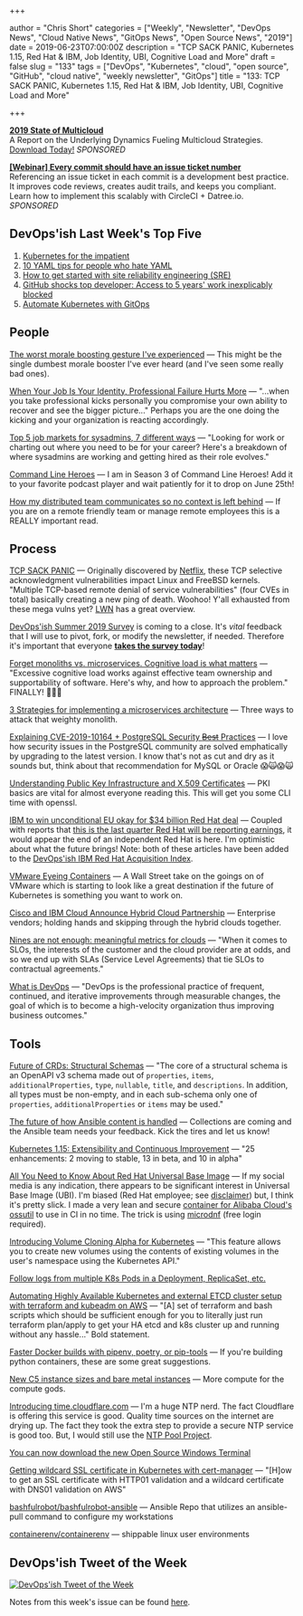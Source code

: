 +++

author = "Chris Short"
categories = ["Weekly", "Newsletter", "DevOps News", "Cloud Native News", "GitOps News", "Open Source News", "2019"]
date = 2019-06-23T07:00:00Z
description = "TCP SACK PANIC, Kubernetes 1.15, Red Hat & IBM, Job Identity, UBI, Cognitive Load and More"
draft = false
slug = "133"
tags = ["DevOps", "Kubernetes", "cloud", "open source", "GitHub", "cloud native", "weekly newsletter", "GitOps"]
title = "133: TCP SACK PANIC, Kubernetes 1.15, Red Hat & IBM, Job Identity, UBI, Cognitive Load and More"

+++

[**2019 State of Multicloud**](https://turbonomic.com/state-of-multicloud/?utm_campaign=7012o000001oRz6AAE)  
A Report on the Underlying Dynamics Fueling Multicloud Strategies. [Download Today!](https://turbonomic.com/state-of-multicloud/?utm_campaign=7012o000001oRz6AAE) *SPONSORED*

[**[Webinar] Every commit should have an issue ticket number**](https://try.datree.io/trace-commits-to-tickets)  
Referencing an issue ticket in each commit is a development best practice. It improves code reviews, creates audit trails, and keeps you compliant. Learn how to implement this scalably with CircleCI + Datree.io. *SPONSORED*

## DevOps'ish Last Week's Top Five

1. [Kubernetes for the impatient](https://www.oreilly.com/ideas/kubernetes-for-the-impatient)
1. [10 YAML tips for people who hate YAML](https://www.redhat.com/sysadmin/yaml-tips)
1. [How to get started with site reliability engineering (SRE)](https://www.oreilly.com/ideas/how-to-get-started-with-site-reliability-engineering-sre)
1. [GitHub shocks top developer: Access to 5 years' work inexplicably blocked](https://www.zdnet.com/article/github-shocks-top-developer-access-to-5-years-work-inexplicably-blocked/)
1. [Automate Kubernetes with GitOps](https://www.weave.works/blog/automate-kubernetes-with-gitops)

## People

[The worst morale boosting gesture I've experienced](https://shkspr.mobi/blog/2019/06/the-worst-morale-boosting-gesture-ive-experienced/) — This might be the single dumbest morale booster I've ever heard (and I've seen some really bad ones).

[When Your Job Is Your Identity, Professional Failure Hurts More](https://hbr.org/2019/06/how-we-confuse-our-roles-with-our-self) — "...when you take professional kicks personally you compromise your own ability to recover and see the bigger picture..." Perhaps you are the one doing the kicking and your organization is reacting accordingly.

[Top 5 job markets for sysadmins, 7 different ways](https://www.redhat.com/sysadmin/top-job-markets-sysadmins-2019) — "Looking for work or charting out where you need to be for your career? Here's a breakdown of where sysadmins are working and getting hired as their role evolves."

[Command Line Heroes](https://www.redhat.com/en/command-line-heroes) — I am in Season 3 of Command Line Heroes! Add it to your favorite podcast player and wait patiently for it to drop on June 25th!

[How my distributed team communicates so no context is left behind](https://circleci.com/blog/how-my-distributed-team-communicates-so-no-context-is-left-behind/) — If you are on a remote friendly team or manage remote employees this is a REALLY important read.

## Process

[TCP SACK PANIC](https://access.redhat.com/security/vulnerabilities/tcpsack) — Originally discovered by [Netflix](https://github.com/Netflix/security-bulletins/blob/master/advisories/third-party/2019-001.md), these TCP selective acknowledgment vulnerabilities impact Linux and FreeBSD kernels. "Multiple TCP-based remote denial of service vulnerabilities" (four CVEs in total) basically creating a new ping of death. Woohoo! Y'all exhausted from these mega vulns yet? [LWN](https://lwn.net/SubscriberLink/791409/d00105536e597c1c/) has a great overview.

[DevOps'ish Summer 2019 Survey](https://devopsi.sh/survey) is coming to a close. It's *vital* feedback that I will use to pivot, fork, or modify the newsletter, if needed. Therefore it's important that everyone [**takes the survey today**](https://devopsi.sh/survey)!

[Forget monoliths vs. microservices. Cognitive load is what matters](https://techbeacon.com/app-dev-testing/forget-monoliths-vs-microservices-cognitive-load-what-matters) — "Excessive cognitive load works against effective team ownership and supportability of software. Here's why, and how to approach the problem." FINALLY! 🤯🤯🤯

[3 Strategies for implementing a microservices architecture](https://about.gitlab.com/2019/06/17/strategies-microservices-architecture/) — Three ways to attack that weighty monolith.

[Explaining CVE-2019-10164 + PostgreSQL Security ~~Best~~ Practices](https://info.crunchydata.com/blog/explaining-cve-2019-10164-with-postgresql-security-best-practices) — I love how security issues in the PostgreSQL community are solved emphatically by upgrading to the latest version. I know that's not as cut and dry as it sounds but, think about that recommendation for MySQL or Oracle 😱🙀😱🙀

[Understanding Public Key Infrastructure and X.509 Certificates](https://www.linuxjournal.com/content/understanding-public-key-infrastructure-and-x509-certificates) — PKI basics are vital for almost everyone reading this. This will get you some CLI time with openssl.

[IBM to win unconditional EU okay for $34 billion Red Hat deal](https://www.reuters.com/article/us-red-hat-m-a-ibm-eu/ibm-to-win-unconditional-eu-okay-for-34-billion-red-hat-deal-sources-idUSKCN1TK28K) — Coupled with reports that [this is the last quarter Red Hat will be reporting earnings](https://www.theregister.co.uk/2019/06/21/red_hat_last_results_before_ibm_acquisition/), it would appear the end of an independent Red Hat is here. I'm optimistic about what the future brings! Note: both of these articles have been added to the [DevOps'ish IBM Red Hat Acquisition Index](https://devopsish.com/ibm-red-hat-acquisition-index/).

[VMware Eyeing Containers](https://seekingalpha.com/article/4270923-vmware-eyeing-containers) — A Wall Street take on the goings on of VMware which is starting to look like a great destination if the future of Kubernetes is something you want to work on.

[Cisco and IBM Cloud Announce Hybrid Cloud Partnership](https://blogs.cisco.com/datacenter/cisco-and-ibm-cloud-announce-hybrid-cloud-partnership) — Enterprise vendors; holding hands and skipping through the hybrid clouds together.

[Nines are not enough: meaningful metrics for clouds](https://blog.acolyer.org/2019/06/19/nines-are-not-enough/) — "When it comes to SLOs, the interests of the customer and the cloud provider are at odds, and so we end up with SLAs (Service Level Agreements) that tie SLOs to contractual agreements."

[What is DevOps](https://devopsish.com/what-is-devops/) — "DevOps is the professional practice of frequent, continued, and iterative improvements through measurable changes, the goal of which is to become a high-velocity organization thus improving business outcomes."

## Tools

[Future of CRDs: Structural Schemas](https://kubernetes.io/blog/2019/06/20/crd-structural-schema/) — "The core of a structural schema is an OpenAPI v3 schema made out of `properties`, `items`, `additionalProperties`, `type`, `nullable`, `title`, and `descriptions`. In addition, all types must be non-empty, and in each sub-schema only one of `properties`, `additionalProperties` or `items` may be used."

[The future of how Ansible content is handled](https://youtu.be/CGjDarrqBjg) — Collections are coming and the Ansible team needs your feedback. Kick the tires and let us know!

[Kubernetes 1.15: Extensibility and Continuous Improvement](https://kubernetes.io/blog/2019/06/19/kubernetes-1-15-release-announcement/) — "25 enhancements: 2 moving to stable, 13 in beta, and 10 in alpha"

[All You Need to Know About Red Hat Universal Base Image](http://crunchtools.com/all-you-need-to-know-about-red-hat-universal-base-image/) — If my social media is any indication, there appears to be significant interest in Universal Base Image (UBI). I'm biased (Red Hat employee; see [disclaimer](https://devopsish.com/disclaimer/)) but, I think it's pretty slick. I made a very lean and secure [container for Alibaba Cloud's ossutil](https://quay.io/repository/chrisshort/ossutil) to use in CI in no time. The trick is using [microdnf](https://access.redhat.com/solutions/3144031) (free login required).

[Introducing Volume Cloning Alpha for Kubernetes](https://kubernetes.io/blog/2019/06/21/introducing-volume-cloning-alpha-for-kubernetes/) — "This feature allows you to create new volumes using the contents of existing volumes in the user's namespace using the Kubernetes API."

[Follow logs from multiple K8s Pods in a Deployment, ReplicaSet, etc.](https://www.jeffgeerling.com/blog/2019/follow-logs-multiple-k8s-pods-deployment-replicaset-etc)

[Automating Highly Available Kubernetes and external ETCD cluster setup with terraform and kubeadm on AWS](https://ifritltd.com/2019/06/16/automating-highly-available-kubernetes-cluster-and-external-etcd-setup-with-terraform-and-kubeadm-on-aws/) — "[A] set of terraform and bash scripts which should be sufficient enough for you to literally just run terraform plan/apply to get your HA etcd and k8s cluster up and running without any hassle..." Bold statement.

[Faster Docker builds with pipenv, poetry, or pip-tools](https://pythonspeed.com/articles/pipenv-docker/) — If you're building python containers, these are some great suggestions.

[New C5 instance sizes and bare metal instances](https://aws.amazon.com/blogs/aws/now-available-new-c5-instance-sizes-and-bare-metal-instances/) — More compute for the compute gods.

[Introducing time.cloudflare.com](https://blog.cloudflare.com/secure-time/) — I'm a huge NTP nerd. The fact Cloudflare is offering this service is good. Quality time sources on the internet are drying up. The fact they took the extra step to provide a secure NTP service is good too. But, I would still use the [NTP Pool Project](https://www.ntppool.org/).

[You can now download the new Open Source Windows Terminal](https://www.hanselman.com/blog/YouCanNowDownloadTheNewOpenSourceWindowsTerminal.aspx)

[Getting wildcard SSL certificate in Kubernetes with cert-manager](https://medium.com/@Amet13/wildcard-k8s-4998173b16c8) — "[H]ow to get an SSL certificate with HTTP01 validation and a wildcard certificate with DNS01 validation on AWS"

[bashfulrobot/bashfulrobot-ansible](https://github.com/bashfulrobot/bashfulrobot-ansible) — Ansible Repo that utilizes an ansible-pull command to configure my workstations

[containerenv/containerenv](https://github.com/containerenv/containerenv) — shippable linux user environments

## DevOps'ish Tweet of the Week

[![DevOps'ish Tweet of the Week](https://shortcdn.com/file/devopsish/133-tweet-of-the-week.png)](https://twitter.com/abbyfuller/status/1140779753286201344)

Notes from this week's issue can be found [here](./notes/).

